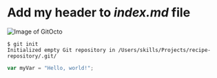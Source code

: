 # Add my header to _index.md_ file

![Image of GitOcto](https://gemgongurumi.wordpress.com/wp-content/uploads/2012/04/octocatgurumi.png)

```
$ git init
Initialized empty Git repository in /Users/skills/Projects/recipe-repository/.git/
```

``` javascript
var myVar = "Hello, world!";
```
